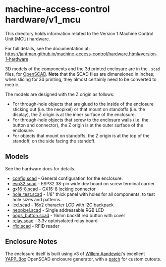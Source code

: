 # machine-access-control hardware/v1_mcu

This directory holds information related to the Version 1 Machine Control Unit (MCU) hardware.

For full details, see the documentation at: https://jantman.github.io/machine-access-control/hardware.html#version-1-hardware

3D models of the components and the 3d printed enclosure are in the ``.scad`` files, for [OpenSCAD](https://openscad.org/). **Note** that the SCAD files are dimensioned in inches; when slicing for 3d printing, they almost certainly need to be converted to metric.

The models are designed with the Z origin as follows:

* For through-hole objects that are glued to the inside of the enclosure sticking out (i.e. the neopixel) or that mount on standoffs (i.e. the display), the Z origin is at the inner surface of the enclosure.
* For through-hole objects that screw to the enclosure walls (i.e. the button and connector), the Z origin is at the outer surface of the enclosure.
* For objects that mount on standoffs, the Z origin is at the top of the standoff, on the side facing the standoff.

## Models

See the hardware docs for details.

* [config.scad](config.scad) - General configuration for the enclosure.
* [esp32.scad](esp32.scad) - ESP32 38-pin wide dev board on screw terminal carrier
* [gx16-8.scad](gx16-8.scad) - GX16-8 locking connector
* [hole_test.scad](hole_test.scad) - 1/8" thick panel with holes for all components, to test hole sizes and patterns.
* [lcd.scad](lcd.scad) - 16x2 character LCD with I2C backpack
* [neopixel.scad](neopixel.scad) - Single addressable RGB LED
* [oops_button.scad](oops_button.scad) - 16mm backlit red button with cover
* [relay.scad](relay.scad) - 3.3v optoisolated relay board
* [rfid.scad](rfid.scad) - RFID reader

## Enclosure Notes

The enclosure itself is built using v3 of [Willem Aandewiel](https://willem.aandewiel.nl/)'s excellent [YAPP_Box](https://github.com/mrWheel/YAPP_Box) OpenSCAD enclosure generator, with a [patch](https://github.com/jantman/machine-access-control/commit/c860e23d8b0bcd43c924b47d14e1e0748aece98f) for custom cutouts.
